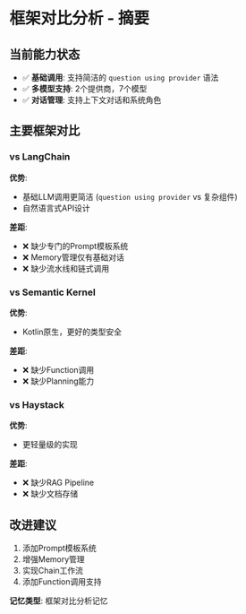 # 框架对比分析 - 摘要

## 当前能力状态
- ✅ **基础调用**: 支持简洁的 `question using provider` 语法
- ✅ **多模型支持**: 2个提供商，7个模型
- ✅ **对话管理**: 支持上下文对话和系统角色

## 主要框架对比

### vs LangChain
**优势**:
- 基础LLM调用更简洁 (`question using provider` vs 复杂组件)
- 自然语言式API设计

**差距**:
- ❌ 缺少专门的Prompt模板系统
- ❌ Memory管理仅有基础对话
- ❌ 缺少流水线和链式调用

### vs Semantic Kernel
**优势**:
- Kotlin原生，更好的类型安全

**差距**:
- ❌ 缺少Function调用
- ❌ 缺少Planning能力

### vs Haystack
**优势**:
- 更轻量级的实现

**差距**:
- ❌ 缺少RAG Pipeline
- ❌ 缺少文档存储

## 改进建议
1. 添加Prompt模板系统
2. 增强Memory管理
3. 实现Chain工作流
4. 添加Function调用支持

**记忆类型**: 框架对比分析记忆